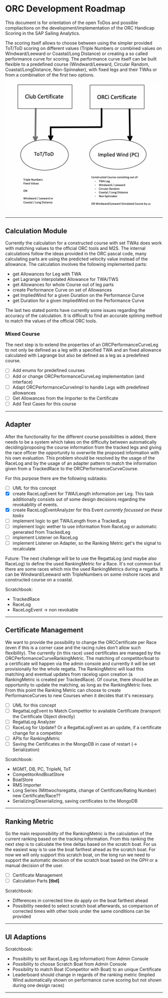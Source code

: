 # ORC Development Roadmap
This document is for orientation of the open ToDos and possible compliactions on the development/implementation of the ORC Handicap Scoring in the SAP Sailing Analytics.

The scoring itself allows to choose between using the simpler provided ToT/ToD scoring on different values (Triple Numbers or combined values on Windward/Leeward or Coastal/Long Distance) or creating a so called performance curve for scoring. The performance curve itself can be built flexible to a predefined course (Windward/Leeward, Circular Random, Coastal/LongDistance, Non-Spinnaker), with fixed legs and their TWAs or from a combination of the first two options.

![scoring options](ORCScoringPossibilities.png)

---
## Calculation Module

Currently the calculation for a constructed course with set TWAs does work with matching values to the official ORC tools and M2S. The internal calculations follow the ideas provided in the ORC pascal code, many calculating parts are using the predicted velocity value instead of the allowance.
The calculation involves the following implemented parts:

- get Allowances for Leg with TWA
- get Lagrange interpolated Allowance for TWA/TWS
- get Allowances for whole Course out of leg parts
- create Performance Curve on set of Allowances
- get ImpliedWind for a given Duration on the Performance Curve
- get Duration for a given ImpliedWind on the Performance Curve

The last two stated points have currently some issues regarding the accuracy of the calculation. It is difficult to find an accurate splining method to match the values of the official ORC tools.

### Mixed Course
The next step is to extend the properties of an ORCPerformanceCurveLeg to not only be defined as a leg with a specified TWA and an fixed allowance calculated with Lagrange but also be defined as a leg as a predefined course.

- [ ] Add enums for predefined courses
- [ ] Add or change ORCPerformanceCurveLeg implementation (and interface)
- [ ] Adapt ORCPerformanceCurveImpl to handle Legs with predefined allowances
- [ ] Get Allowances from the Importer to the Certificate
- [ ] Add Test Cases for this course

---
## Adapter
After the functionality for the different course possibilities is added, there needs to be a system which takes on the difficulty between automatically deciding/proposing the course information from the tracked legs and giving the race officer the opportunity to overwrite the proposed information with his own evaluation.
This problem should be resolved by the usage of the RaceLog and by the usage of an adapter pattern to match the information given from a TrackedRace to the ORCPerformanceCurveCourse.

For this purpose there are the following subtasks:

- [ ] UML for this concept
- [x] create RaceLogEvent for TWA/Length information per Leg. This task additionally consists out of some design decisions regarding the revokability of events.
- [x] create RaceLogEventAnalyzer for this Event *currently focussed on these tasks*
- [ ] implement logic to get TWA/Length from a TrackedLeg
- [ ] implement logic wether to use information from RaceLog or automatic generated from TrackedLeg
- [ ] implement Listener on RaceLog
- [ ] implement Listener on Adapter, so the Ranking Metric get's the signal to recalculate

Future:
The next challenge will be to use the RegattaLog (and maybe also RaceLog) to define the used RankingMetric for a Race. It's not common but there are some races which mix the used RankingMetrics during a regatta. It can be Windward/Leeward with TripleNumbers on some inshore races and constructed course on a coastal.

Scratchbook:
- TrackedRace
- RaceLog
- RaceLogEvent -> non revokable

---
## Certificate Management
We want to provide the possibility to change the ORCCertificate per Race (even if this is a corner case and the racing rules don't allow such flexibility). The currently (in this race) used certificates are managed by the ORCPerformanceCurveRankingMetric. The matching of competitor/boat to a certificate will happen via the admin console and
currently it will be set provisionally for the whole regatta. The RankingMetric will load this matching and eventual
updates from racelog upon creation (a RankingMetric is created per TrackedRace). Of course, there should be an opportunity to update the matching, as long as the RankingMetric lives.
From this point the Ranking Metric can choose to create PerformanceCurves to new Courses when it decides that it's
necessary.

- [ ] UML for this concept
- [ ] RegattaLogEvent to Match Competitor to available Certificate (transport the Certificate Object directly)
- [ ] RegattaLog Analyzer
- [ ] RaceLog for Update? Or a RegattaLogEvent as an update, if a certificate change for a competitor
- [ ] APIs for RankingMetric
- [ ] Saving the Certificates in the MongoDB in case of restart (-> Serialization)

Scratchbook:
- MGMT, DB, PC, TripleN, ToT
- CompetitorAndBoatStore
- BoatStore
- RMS Importer
- Long Series (Mittwochsregatta, change of Certificate/Rating Number) new Certificate/Race??
- Serializing/Deserializing, saving certificates to the MongoDB

---
## Ranking Metric
So the main responsibility of the RankingMetric is the calculation of the current ranking based on the tracking information. From this ranking the next step is to calculate the time deltas based on the scratch boat.
For us the easiest way is to use the boat farthest ahead as the scratch boat. For now we will only support this scratch
boat, on the long run we need to support the automatic decision of the scratch boat based on the GPH or a manual
decision of the user.

- [ ] Certificate Management
- [ ] Calculation Parts **[tbd]** 

Scratchbook:
- Differences in corrected time do apply on the boat farthest ahead
- Possibility needed to select scratch boat afterwards, so comparison of corrected times with other tools under the same conditions can be provided

---
## UI Adaptions
Scratchbook:
- Possibility to set RaceLogs (Leg Information) from Admin Console
- Possibility to choose Scratch Boat from Admin Console
- Possibility to match Boat (Competitor with Boat) to an unique Certificate
- Leaderboard should change in regards of the ranking metric (Implied Wind automatically shown on performance curve scoring but not shown during one design races)

---